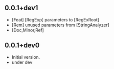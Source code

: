 ##  0.0.1+dev1

- [Feat] [RegExp] parameters to [RegExRoot]
- [Rem] unused parameters from [StringAnalyzer]
- [Doc,Minor,Ref]

## 0.0.1+dev0

- Initial version.
- under dev

